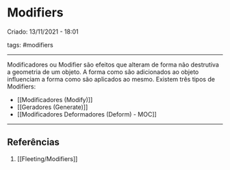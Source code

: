 # Modifiers
Criado: 13/11/2021 - 18:01

tags: #modifiers

---

Modificadores ou Modifier são efeitos que alteram de forma não destrutiva a geometria de um objeto.
A forma como são adicionados ao objeto influenciam a forma como são aplicados ao mesmo.
Existem três tipos de Modifiers:
- [[Modificadores (Modify)]]
- [[Geradores (Generate)]]
- [[Modificadores Deformadores (Deform) - MOC]]

---
## Referências
1. [[Fleeting/Modifiers]]